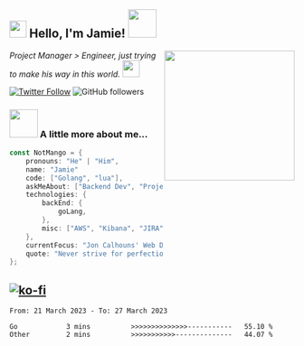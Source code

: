 <h2><img src="https://emojis.slackmojis.com/emojis/images/1531849430/4246/blob-sunglasses.gif?1531849430" width="30"/> Hello, I'm Jamie! <img src="https://media.giphy.com/media/ao9DUiTKH60XS/giphy.gif" width="50"></h2>
<img align='right' src="https://media.giphy.com/media/vLlpbDafjgHystuJ0a/giphy.gif" width="230">
<p><em>Project Manager > Engineer, just trying to make his way in this world.
</a><img src="https://media.giphy.com/media/WUlplcMpOCEmTGBtBW/giphy.gif" width="30">
</em></p>

[![Twitter Follow](https://img.shields.io/twitter/follow/enlistedmango?label=Follow)](https://twitter.com/intent/follow?screen_name=enlistedmango)
![GitHub followers](https://img.shields.io/github/followers/enlistedmango?label=Follow&style=social)


### <img src="https://media4.giphy.com/media/26BkNUA64zF0pCFSE/giphy.gif" width="50"> A little more about me...

```go
const NotMango = {
    pronouns: "He" | "Him",
    name: "Jamie"
    code: ["Golang", "lua"],
    askMeAbout: ["Backend Dev", "Project Manager", "photography", "videography"],
    technologies: {
        backEnd: {
            goLang,
        },
        misc: ["AWS", "Kibana", "JIRA", ]
    },
    currentFocus: "Jon Calhouns' Web Dev With Go",
    quote: "Never strive for perfection, aim to be 1% better each day!"
};
```
[![ko-fi](https://ko-fi.com/img/githubbutton_sm.svg)](https://ko-fi.com/N4N1FSEY4)
---

<!--START_SECTION:waka-->

```text
From: 21 March 2023 - To: 27 March 2023

Go            3 mins          >>>>>>>>>>>>>>-----------   55.10 %
Other         2 mins          >>>>>>>>>>>--------------   44.07 %
```

<!--END_SECTION:waka-->

